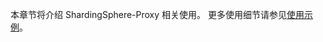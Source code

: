 
本章节将介绍 ShardingSphere-Proxy 相关使用。
更多使用细节请参见[使用示例](https://github.com/apache/shardingsphere/tree/master/examples)。
